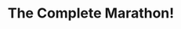 ---
layout: video
series: Angry Video Game Nerd - Bad Game Cover Art
title: "The Complete Marathon!"
permalink: /avgn/bad-game-cover-art-complete
video_info:
  - youtube;YouTube;Qh5S1eG1aBA
release_date: 2015-12-26
mike_notes:
toggle: off
special: bad-covers
special_id: "Bad Game Cover Art Videos"
platforms:
  - Sega Master System
  - Nintendo Entertainment System
  - Super Nintendo Entertainment System
  - Atari 2600
  - Game Boy Advance
  - ZX Spectrum
  - Atari 7800
  - Commodore 64
  - Sony PlayStation
  - Sony PlayStation 2
  - MS-DOS
---